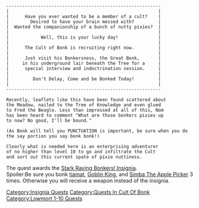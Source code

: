     ----------------------------------------------------------
    |                                                        |
    |      Have you ever wanted to be a member of a cult?    |
    |        Desired to have your brain messed with?         |
    |  Wanted the companionship of a bunch of nutty pixies?  |
    |                                                        |
    |            Well, this is your lucky day!               |
    |                                                        |
    |      The Cult of Bonk is recruiting right now.         |
    |                                                        |
    |      Just visit his Bonkersness, the Great Bonk,       |
    |     in his underground lair beneath the Tree for a     |
    |      special interview and indoctrination session.     |
    |                                                        |
    |         Don't Delay, Come and be Bonked Today!         |
    |                                                        |
    ----------------------------------------------------------

    Recently, leaflets like this have been found scattered about
    the Meadow, nailed to the Tree of Knowledge and even glued
    to Fred the Beagle. Less than impressed at all of this, Nom
    has been heard to comment "What are those bonkers pixies up
    to now? No good, I'll be bound."

    (As Bonk will tell you PUNCTUATION is important, be sure when you do the say portion you say bonk bonk!)

    Clearly what is needed here is an enterprising adventurer
    of no higher than level 10 to go and infiltrate the Cult
    and sort out this current spate of pixie nuttiness.

The quest awards the [Stark Raving Bonkers!
Insignia](Stark_Raving_Bonkers!_Insignia "wikilink").  
Spoiler:<spoiler>Be sure you bonk [tiamat](Spoiled_Brat "wikilink"),
[Goblin King](Goblin_King "wikilink"), and [Simba The Apple
Picker](Simba_The_Apple_Picker "wikilink") 3 times. Otherwise you will
receive a weapon instead of the insignia.</spoiler>

[Category:Insignia Quests](Category:Insignia_Quests "wikilink")
[Category:Quests In Cult Of
Bonk](Category:Quests_In_Cult_Of_Bonk "wikilink") [Category:Lowmort 1-10
Quests](Category:Lowmort_1-10_Quests "wikilink")
